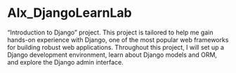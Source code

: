 # Alx_DjangoLearnLab
“Introduction to Django” project. This project is tailored to help me gain hands-on experience with Django, one of the most popular web frameworks for building robust web applications. Throughout this project, I will set up a Django development environment, learn about Django models and ORM, and explore the Django admin interface.
